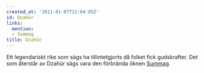 ```yaml
---
created_at: '2011-01-07T22:04:05Z'
id: Dzahûr
links:
  mention:
  - Summag
title: Dzahûr
---
```


Ett legendariskt rike som sägs ha tillintetgjorts då folket fick gudskrafter. Det som återstår av
Dzahûr sägs vara den förbrända öknen [Summag].

  [Summag]: Summag